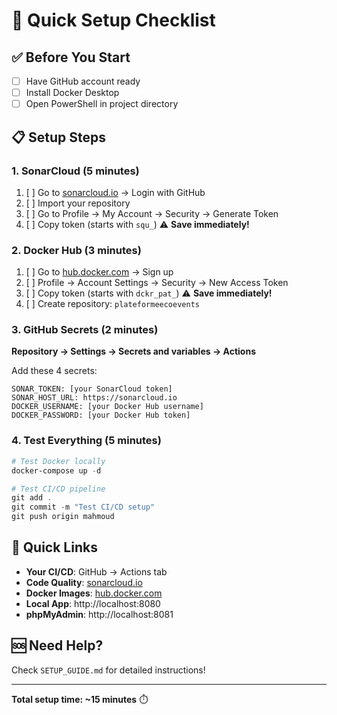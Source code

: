 # 🚀 Quick Setup Checklist

## ✅ Before You Start
- [ ] Have GitHub account ready
- [ ] Install Docker Desktop
- [ ] Open PowerShell in project directory

## 📋 Setup Steps

### 1. SonarCloud (5 minutes)
1. [ ] Go to [sonarcloud.io](https://sonarcloud.io) → Login with GitHub
2. [ ] Import your repository
3. [ ] Go to Profile → My Account → Security → Generate Token
4. [ ] Copy token (starts with `squ_`) ⚠️ **Save immediately!**

### 2. Docker Hub (3 minutes)
1. [ ] Go to [hub.docker.com](https://hub.docker.com) → Sign up
2. [ ] Profile → Account Settings → Security → New Access Token
3. [ ] Copy token (starts with `dckr_pat_`) ⚠️ **Save immediately!**
4. [ ] Create repository: `plateformeecoevents`

### 3. GitHub Secrets (2 minutes)
**Repository → Settings → Secrets and variables → Actions**

Add these 4 secrets:
```
SONAR_TOKEN: [your SonarCloud token]
SONAR_HOST_URL: https://sonarcloud.io
DOCKER_USERNAME: [your Docker Hub username]  
DOCKER_PASSWORD: [your Docker Hub token]
```

### 4. Test Everything (5 minutes)
```powershell
# Test Docker locally
docker-compose up -d

# Test CI/CD pipeline  
git add .
git commit -m "Test CI/CD setup"
git push origin mahmoud
```

## 🔗 Quick Links
- **Your CI/CD**: GitHub → Actions tab
- **Code Quality**: [sonarcloud.io](https://sonarcloud.io)
- **Docker Images**: [hub.docker.com](https://hub.docker.com)
- **Local App**: http://localhost:8080
- **phpMyAdmin**: http://localhost:8081

## 🆘 Need Help?
Check `SETUP_GUIDE.md` for detailed instructions!

---
**Total setup time: ~15 minutes** ⏱️